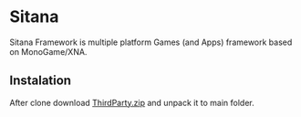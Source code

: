 Sitana
======

Sitana Framework is multiple platform Games (and Apps) framework based on MonoGame/XNA.


Instalation
-----------
After clone download [ThirdParty.zip](http://ebatianos.com/sitana/ThirdParty.zip) and unpack it to main folder.
